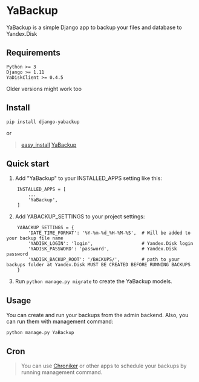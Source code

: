 YaBackup
========

YaBackup is a simple Django app to backup your files and database to Yandex.Disk

Requirements
------------

```
Python >= 3
Django >= 1.11
YaDiskClient >= 0.4.5
```

Older versions might work too

Install
-------

```
pip install django-yabackup
```
or
> [easy_install](https://pypi.python.org/pypi/setuptools) [YaBackup](https://pypi.python.org/pypi/YaBackup)


Quick start
-----------

1. Add "YaBackup" to your INSTALLED_APPS setting like this:
```
    INSTALLED_APPS = [
        ...
        'YaBackup',
    ]
```

2. Add YABACKUP_SETTINGS to your project settings:
```
    YABACKUP_SETTINGS = {
        'DATE_TIME_FORMAT': '%Y-%m-%d_%H-%M-%S',  # Will be added to your backup file name
        'YADISK_LOGIN': 'login',                  # Yandex.Disk login
        'YADISK_PASSWORD': 'password',            # Yandex.Disk password
        'YADISK_BACKUP_ROOT': '/BACKUPS/',        # path to your backups folder at Yandex.Disk MUST BE CREATED BEFORE RUNNING BACKUPS
    }
```

3. Run `python manage.py migrate` to create the YaBackup models.


Usage
-----

You can create and run your backups from the admin backend. Also, you can run them with management command:
```
python manage.py YaBackup
```

Cron
----

> You can use [Chroniker](https://github.com/chrisspen/django-chroniker)
or other apps to schedule your backups by running management command.



